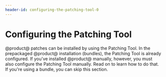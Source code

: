 ```yaml
---
header-id: configuring-the-patching-tool-0
---
```


# Configuring the Patching Tool

@product@ patches can be installed by using the Patching Tool. In the
prepackaged @product@ installation (bundles), the Patching Tool is already
configured. If you've installed @product@ manually, however, you must also
configure the Patching Tool manually. Read on to learn how to do that. If you're
using a bundle, you can skip this section.
